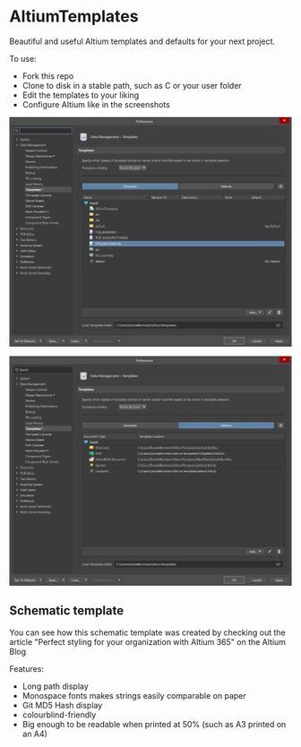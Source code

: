 # AltiumTemplates

Beautiful and useful Altium templates and defaults for your next project.

To use:

- Fork this repo
- Clone to disk in a stable path, such as C or your user folder
- Edit the templates to your liking
- Configure Altium like in the screenshots

![](assets/templates.png)

![](assets/defaults.png)



## Schematic template

You can see how this schematic template was created by checking out the article "Perfect styling for your organization with Altium 365" on the Altium Blog

Features:

- Long path display
- Monospace fonts makes strings easily comparable on paper
- Git MD5 Hash display
- colourblind-friendly
- Big enough to be readable when printed at 50% (such as A3 printed on an A4)